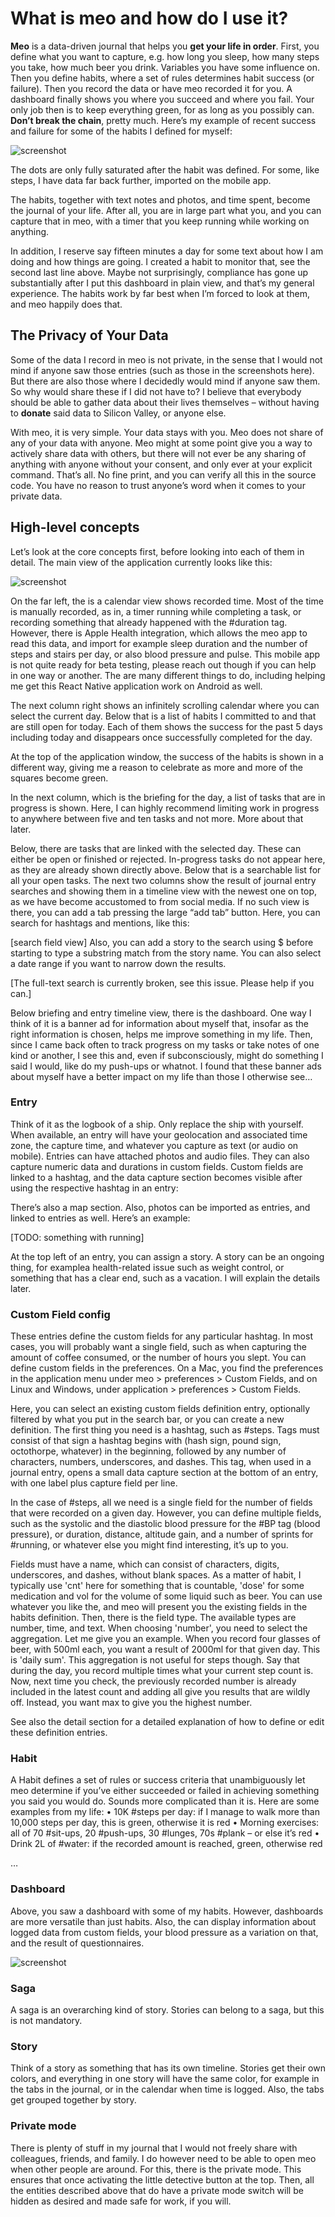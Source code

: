 # What is **meo** and how do I **use** it?

**Meo** is a data-driven journal that helps you **get your life in order**. First, you define what you want to capture, e.g. how long you sleep, how many steps you take, how much beer you drink. Variables you have some influence on. Then you define habits, where a set of rules determines habit success (or failure). Then you record the data or have meo recorded it for you. A dashboard finally shows you where you succeed and where you fail. Your only job then is to keep everything green, for as long as you possibly can. **Don’t break the chain**, pretty much. Here’s my example of recent success and failure for some of the habits I defined for myself:

![screenshot](./images/20181217_2238_habits.png) 

The dots are only fully saturated after the habit was defined. For some, like steps, I have data far back further, imported on the mobile app.

The habits, together with text notes and photos, and time spent, become the journal of your life. After all, you are in large part what you, and you can capture that in meo, with a timer that you keep running while working on anything. 

In addition, I reserve say fifteen minutes a day for some text about how I am doing and how things are going. I created a habit to monitor that, see the second last line above. Maybe not surprisingly, compliance has gone up substantially after I put this dashboard in plain view, and that’s my general experience. The habits work by far best when I’m forced to look at them, and meo happily does that.

## The Privacy of Your Data

Some of the data I record in meo is not private, in the sense that I would not mind if anyone saw those entries (such as those in the screenshots here). But there are also those where I decidedly would mind if anyone saw them. So why would share these if I did not have to? I believe that everybody should be able to gather data about their lives themselves – without having to **donate** said data to Silicon Valley, or anyone else. 

With meo, it is very simple. Your data stays with you. Meo does not share of any of your data with anyone. Meo might at some point give you a way to actively share data with others, but there will not ever be any sharing of anything with anyone without your consent, and only ever at your explicit command. That’s all. No fine print, and you can verify all this in the source code. You have no reason to trust anyone’s word when it comes to your private data.


## High-level concepts
Let’s look at the core concepts first, before looking into each of them in detail. The main view of the application currently looks like this:
 
![screenshot](./images/20181217_2250_overview.png) 

On the far left, the is a calendar view shows recorded time. Most of the time is manually recorded, as in, a timer running while completing a task, or recording something that already happened with the #duration tag. However, there is Apple Health integration, which allows the meo app to read this data, and import for example sleep duration and the number of steps and stairs per day, or also blood pressure and pulse. This mobile app is not quite ready for beta testing, please reach out though if you can help in one way or another. The are many different things to do, including helping me get this React Native application work on Android as well. 

The next column right shows an infinitely scrolling calendar where you can select the current day. Below that is a list of habits I committed to and that are still open for today. Each of them shows the success for the past 5 days including today and disappears once successfully completed for the day. 

At the top of the application window, the success of the habits is shown in a different way, giving me a reason to celebrate as more and more of the squares become green.

In the next column, which is the briefing for the day, a list of tasks that are in progress is shown. Here, I can highly recommend limiting work in progress to anywhere between five and ten tasks and not more. More about that later.

Below, there are tasks that are linked with the selected day. These can either be open or finished or rejected. In-progress tasks do not appear here, as they are already shown directly above. Below that is a searchable list for all your open tasks. The next two columns show the result of journal entry searches and showing them in a timeline view with the newest one on top, as we have become accustomed to from social media. If no such view is there, you can add a tab pressing the large “add tab” button. Here, you can search for hashtags and mentions, like this:

[search field view]
Also, you can add a story to the search using $ before starting to type a substring match from the story name. You can also select a date range if you want to narrow down the results.

[The full-text search is currently broken, see this issue. Please help if you can.]

Below briefing and entry timeline view, there is the dashboard. One way I think of it is a banner ad for information about myself that, insofar as the right information is chosen, helps me improve something in my life. Then, since I came back often to track progress on my tasks or take notes of one kind or another, I see this and, even if subconsciously, might do something I said I would, like do my push-ups or whatnot. I found that these banner ads about myself have a better impact on my life than those I otherwise see…




### Entry
Think of it as the logbook of a ship. Only replace the ship with yourself. When available, an entry will have your geolocation and associated time zone, the capture time, and whatever you capture as text (or audio on mobile). Entries can have attached photos and audio files. They can also capture numeric data and durations in custom fields. Custom fields are linked to a hashtag, and the data capture section becomes visible after using the respective hashtag in an entry:
 

There’s also a map section. Also, photos can be imported as entries, and linked to entries as well. Here’s an example:

[TODO: something with running]


At the top left of an entry, you can assign a story. A story can be an ongoing thing, for examplea health-related issue such as weight control, or something that has a clear end, such as a vacation. I will explain the details later.



### Custom Field config
These entries define the custom fields for any particular hashtag. In most cases, you will probably want a single field, such as when capturing the amount of coffee consumed, or the number of hours you slept. You can define custom fields in the preferences. On a Mac, you find the preferences in the application menu under meo > preferences > Custom Fields, and on Linux and Windows, under application > preferences > Custom Fields.

 


Here, you can select an existing custom fields definition entry, optionally filtered by what you put in the search bar, or you can create a new definition. The first thing you need is a hashtag, such as #steps. Tags must consist of that sign a hashtag begins with (hash sign, pound sign, octothorpe, whatever) in the beginning, followed by any number of characters, numbers, underscores, and dashes. This tag, when used in a journal entry, opens a small data capture section at the bottom of an entry, with one label plus capture field per line.

In the case of #steps, all we need is a single field for the number of fields that were recorded on a given day. However, you can define multiple fields, such as the systolic and the diastolic blood pressure for the #BP tag (blood pressure), or duration, distance, altitude gain, and a number of sprints for #running, or whatever else you might find interesting, it’s up to you.

Fields must have a name, which can consist of characters, digits, underscores, and dashes, without blank spaces. As a matter of habit, I typically use 'cnt' here for something that is countable, 'dose' for some medication and vol for the volume of some liquid such as beer. You can use whatever you like the, and meo will present you the existing fields in the habits definition. Then, there is the field type. The available types are number, time, and text. When choosing 'number', you need to select the aggregation. Let me give you an example. When you record four glasses of beer, with 500ml each, you want a result of 2000ml for that given day. This is  'daily sum'. This aggregation is not useful for steps though. Say that during the day, you record multiple times what your current step count is. Now, next time you check, the previously recorded number is already included in the latest count and adding all give you results that are wildly off. Instead, you want max to give you the highest number.

See also the detail section for a detailed explanation of how to define or edit these definition entries.


### Habit
A Habit defines a set of rules or success criteria that unambiguously let meo determine if you’ve either succeeded or failed in achieving something you said you would do. Sounds more complicated than it is. Here are some examples from my life:
•    10K #steps per day: if I manage to walk more than 10,000 steps per day, this is green, otherwise it is red
•    Morning exercises: all of 70 #sit-ups, 20 #push-ups, 30 #lunges, 70s #plank – or else it’s red
•    Drink 2L of #water: if the recorded amount is reached, green, otherwise red

… 


### Dashboard

Above, you saw a dashboard with some of my habits. However, dashboards are more versatile than just habits. Also, the can display information about logged data from custom fields, your blood pressure as a variation on that, and the result of questionnaires.


![screenshot](./images/20181217_2302_dashboard.png)


### Saga
A saga is an overarching kind of story. Stories can belong to a saga, but this is not mandatory.


### Story
Think of a story as something that has its own timeline. Stories get their own colors, and everything in one story will have the same color, for example in the tabs in the journal, or in the calendar when time is logged. Also, the tabs get grouped together by story.



### Private mode
There is plenty of stuff in my journal that I would not freely share with colleagues, friends, and family. I do however need to be able to open meo when other people are around. For this, there is the private mode. This ensures that once activating the little detective button at the top. Then, all the entities described above that do have a private mode switch will be hidden as desired and made safe for work, if you will.

